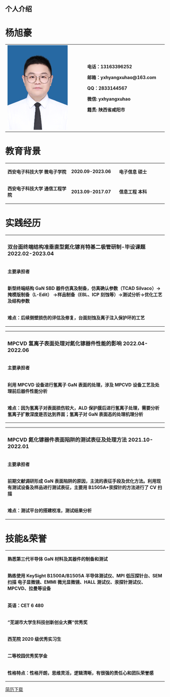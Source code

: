 ## 个人介绍
<h1>杨旭豪</h1>
<table>
  <td width="50%">
    <img src="/证件照.jpg" width="80%">
  </td>
  <td width="50%">
    <p><b>电话：13163396252 </b></p>
    <p><b>邮箱：yxhyangxuhao@163.com </b></p>
    <p><b>QQ：2833144567 </b></p>
    <p><b>微信: yxhyangxuhao </b></p>
    <p><b>籍贯: 陕西省咸阳市 </b></p>
  </td>
</table>
<h1>教育背景</h1>
<table>
  <tr>
    <td width="40%">
      <p><b>西安电子科技大学 微电子学院 </b></p>
    </td>
    <td width="30%">
      <p><b>2020.09-2023.06 </b></p>
    </td>
      <td width="30%">
      <p><b>电子信息 硕士 </b></p>
    </td>
   </tr>
   <tr>
    <td width="40%">
      <p><b>西安电子科技大学 通信工程学院 </b></p>
    </td>
    <td width="30%">
      <p><b>2013.09-2017.07 </b></p>
    </td>
      <td width="30%">
      <p><b>信息工程 本科 </b></p>
    </td>
   </tr>
</table>
<h1>实践经历</h1>
<table>
  <tr>
    <td width="100%">
      <p><b><h3>双台面终端结构准垂直型氮化镓肖特基二极管研制-毕设课题   2022.02-2023.04</h3></b></p>
    </td>
   </tr>
  
   <tr>
    <td width="100%">
      <p><b>主要承担者 </b></p>
    </td>
   </tr>
   <tr>
    <td width="100%">
      <p><b>新型终端结构 GaN SBD 器件仿真及制备，仿真确认参数（TCAD Silvaco）->掩模版制备（L-Edit）
        ->样品制备（EBL、ICP 刻蚀等）->测试分析->优化工艺及结构参数</b></p>
    </td>
   </tr>
     <tr>
    <td width="100%">
      <p><b>难点：后续侧壁损伤的评估及修复，台面刻蚀及离子注入保护环的工艺</b></p>
    </td>
   </tr>
</table>
<table>
  <tr>
    <td width="100%">
      <p><b><h3>MPCVD 氢离子表面处理对氮化镓器件性能的影响     2022.04-2022.06</h3></b></p>
    </td>
   </tr>
  
   <tr>
    <td width="100%">
      <p><b>主要承担者 </b></p>
    </td>
   </tr>
   <tr>
    <td width="100%">
      <p><b>利用 MPCVD 设备进行氢离子 GaN 表面的处理，涉及 MPCVD 设备工艺及处理前后器件性能分析</b></p>
    </td>
   </tr>
     <tr>
    <td width="100%">
      <p><b>难点：因为氢离子对表面损伤较大，ALD 保护膜后进行氢离子处理，需要分析氢离子扩散深度是否达到界面；氢离子对 GaN 表面态的处理机理分析</b></p>
    </td>
   </tr>
</table>

<table>
  <tr>
    <td width="100%">
      <p><b><h3>MPCVD 氮化镓器件表面陷阱的测试表征及处理方法     2021.10-2022.01</h3></b></p>
    </td>
   </tr>
  
   <tr>
    <td width="100%">
      <p><b>主要承担者 </b></p>
    </td>
   </tr>
   <tr>
    <td width="100%">
      <p><b>前期文献调研形成 GaN 表面陷阱的原因，主流的表征手段及优化方法。利用现有测试设备及样品进行测试表征，主要用 B1505A+汞探针的方法进行了 CV 扫描</b></p>
    </td>
   </tr>
     <tr>
    <td width="100%">
      <p><b>难点：测试平台的搭建校准，测试结果分析</b></p>
    </td>
   </tr>
</table>
<h1>技能&荣誉</h1>
<table>
  <tr><td width="100%"><p><b>熟悉第三代半导体 GaN 材料及其器件的制备和测试</b></p></td></tr>
  <tr><td width="100%"><p><b>熟练使用 KeySight B1500A/B1505A 半导体测试仪、MPI 低压探针台、SEM 扫描
电子显微镜、EMMI 微光显微镜、HALL 测试仪、汞探针测试仪、MPCVD、拉曼等设备</b></p></td></tr>
  <tr><td width="100%"><p><b>英语：CET 6 480</b></p></td></tr>
  <tr><td width="100%"><p><b>“芜湖市大学生科技创新创业大赛“优秀奖</b></p></td></tr>
  <tr><td width="100%"><p><b>西芜院 2020 级优秀实习生</b></p></td></tr>
  <tr><td width="100%"><p><b>二等校园优秀奖学金</b></p></td></tr>
  <tr><td width="100%"><p><b>性格特点：性格开朗，思维灵活，逻辑清晰，有很强的责任心和团队荣誉感</b></p></td></tr>
</table>


<a href="/简历-杨旭豪-20220726(1).pdf" download="简历-杨旭豪.pdf">简历下载</a>
